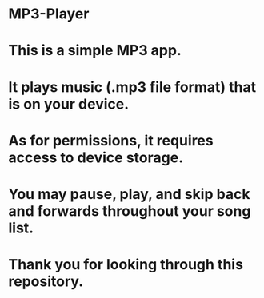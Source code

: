 # MP3-Player
# This is a simple MP3 app.

# It plays music (.mp3 file format) that is on your device.

# As for permissions, it requires access to device storage.

# You may pause, play, and skip back and forwards throughout your song list.

# Thank you for looking through this repository.

